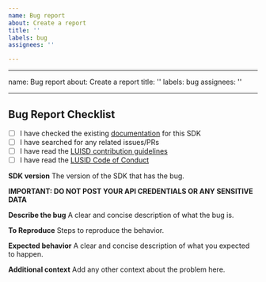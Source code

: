 ```yaml
---
name: Bug report
about: Create a report
title: ''
labels: bug
assignees: ''

---
```


---
name: Bug report
about: Create a report
title: ''
labels: bug
assignees: ''

---

## Bug Report Checklist

- [ ] I have checked the existing [documentation](https://github.com/finbourne/lusid-sdk-python/wiki) for this SDK
- [ ] I have searched for any related issues/PRs
- [ ] I have read the [LUISD contribution guidelines](https://github.com/finbourne/lusid-sdk-python/blob/master/docs/CONTRIBUTING.md)
- [ ] I have read the [LUSID Code of Conduct](https://github.com/finbourne/lusid-sdk-python/blob/master/docs/CODE_OF_CONDUCT.md)

**SDK version**
The version of the SDK that has the bug. 

**IMPORTANT: DO NOT POST YOUR API CREDENTIALS OR ANY SENSITIVE DATA**

**Describe the bug**
A clear and concise description of what the bug is.

**To Reproduce**
Steps to reproduce the behavior.

**Expected behavior**
A clear and concise description of what you expected to happen.

**Additional context**
Add any other context about the problem here.
